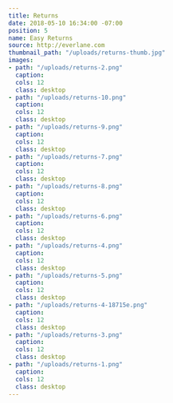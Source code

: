 ```yaml
---
title: Returns
date: 2018-05-10 16:34:00 -07:00
position: 5
name: Easy Returns
source: http://everlane.com
thumbnail_path: "/uploads/returns-thumb.jpg"
images:
- path: "/uploads/returns-2.png"
  caption: 
  cols: 12
  class: desktop
- path: "/uploads/returns-10.png"
  caption: 
  cols: 12
  class: desktop
- path: "/uploads/returns-9.png"
  caption: 
  cols: 12
  class: desktop
- path: "/uploads/returns-7.png"
  caption: 
  cols: 12
  class: desktop
- path: "/uploads/returns-8.png"
  caption: 
  cols: 12
  class: desktop
- path: "/uploads/returns-6.png"
  caption: 
  cols: 12
  class: desktop
- path: "/uploads/returns-4.png"
  caption: 
  cols: 12
  class: desktop
- path: "/uploads/returns-5.png"
  caption: 
  cols: 12
  class: desktop
- path: "/uploads/returns-4-18715e.png"
  caption: 
  cols: 12
  class: desktop
- path: "/uploads/returns-3.png"
  caption: 
  cols: 12
  class: desktop
- path: "/uploads/returns-1.png"
  caption: 
  cols: 12
  class: desktop
---
```


